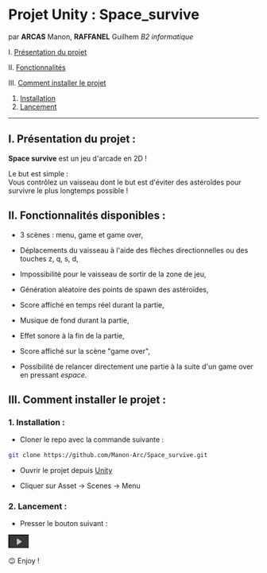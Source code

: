 # Projet Unity : Space_survive

par **ARCAS** Manon, **RAFFANEL** Guilhem *B2 informatique*

I. [Présentation du projet](#i-présentation-du-projet)

II. [Fonctionnalités](#ii-fonctionnalités-disponibles)

III. [Comment installer le projet](#iii-comment-installer-le-projet)
1. [Installation](#1-installation)
2. [Lancement](#2-lancement)

___

## I. Présentation du projet :

**Space survive** est un jeu d'arcade en 2D !<br>

Le but est simple : <br>
Vous contrôlez un vaisseau dont le but est d'éviter des astéroîdes pour survivre le plus longtemps possible !<br>


## II. Fonctionnalités disponibles :

- 3 scènes : menu, game et game over,

- Déplacements du vaisseau à l'aide des flèches directionnelles ou des touches z, q, s, d,

- Impossibilité pour le vaisseau de sortir de la zone de jeu,

- Génération aléatoire des points de spawn des astéroïdes,

- Score affiché en temps réel durant la partie,

- Musique de fond durant la partie,

- Effet sonore à la fin de la partie,

- Score affiché sur la scène "game over",

- Possibilité de relancer directement une partie à la suite d'un game over en pressant *espace*.

## III. Comment installer le projet :

### 1. Installation :

- Cloner le repo avec la commande suivante :
```bash
git clone https://github.com/Manon-Arc/Space_survive.git
```
- Ouvrir le projet depuis [Unity](https://unity.com/fr/download)

- Cliquer sur Asset -> Scenes -> Menu

### 2. Lancement :

- Presser le bouton suivant :

![button](./img/button.png)

😉 Enjoy !